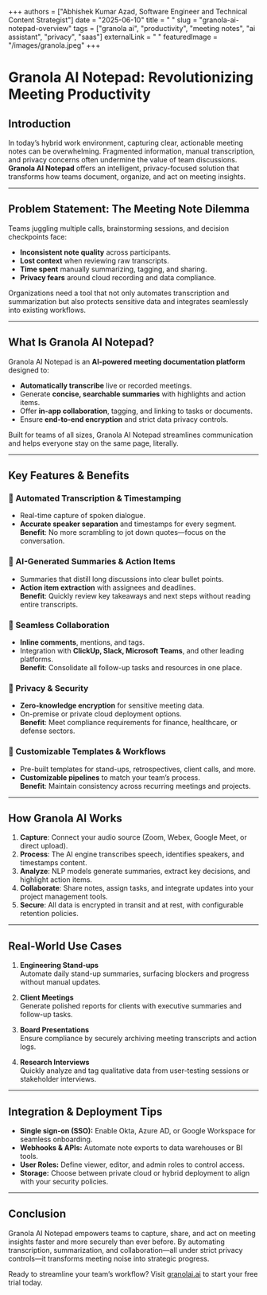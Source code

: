 +++
authors = ["Abhishek Kumar Azad, Software Engineer and Technical Content Strategist"]
date = "2025-06-10"
title = " "
slug = "granola-ai-notepad-overview"
tags = ["granola ai", "productivity", "meeting notes", "ai assistant", "privacy", "saas"]
externalLink = " "
featuredImage = "/images/granola.jpeg"
+++

# Granola AI Notepad: Revolutionizing Meeting Productivity

## Introduction

In today’s hybrid work environment, capturing clear, actionable meeting notes can be overwhelming. Fragmented information, manual transcription, and privacy concerns often undermine the value of team discussions. **Granola AI Notepad** offers an intelligent, privacy-focused solution that transforms how teams document, organize, and act on meeting insights.

---

## Problem Statement: The Meeting Note Dilemma

Teams juggling multiple calls, brainstorming sessions, and decision checkpoints face:

- **Inconsistent note quality** across participants.  
- **Lost context** when reviewing raw transcripts.  
- **Time spent** manually summarizing, tagging, and sharing.  
- **Privacy fears** around cloud recording and data compliance.  

Organizations need a tool that not only automates transcription and summarization but also protects sensitive data and integrates seamlessly into existing workflows.

---

## What Is Granola AI Notepad?

Granola AI Notepad is an **AI-powered meeting documentation platform** designed to:

- **Automatically transcribe** live or recorded meetings.  
- Generate **concise, searchable summaries** with highlights and action items.  
- Offer **in-app collaboration**, tagging, and linking to tasks or documents.  
- Ensure **end-to-end encryption** and strict data privacy controls.  

Built for teams of all sizes, Granola AI Notepad streamlines communication and helps everyone stay on the same page, literally.

---

## Key Features & Benefits

### 🔹 Automated Transcription & Timestamping
- Real-time capture of spoken dialogue.  
- **Accurate speaker separation** and timestamps for every segment.  
**Benefit**: No more scrambling to jot down quotes—focus on the conversation.

### 🔹 AI-Generated Summaries & Action Items
- Summaries that distill long discussions into clear bullet points.  
- **Action item extraction** with assignees and deadlines.  
**Benefit**: Quickly review key takeaways and next steps without reading entire transcripts.

### 🔹 Seamless Collaboration
- **Inline comments**, mentions, and tags.  
- Integration with **ClickUp, Slack, Microsoft Teams**, and other leading platforms.  
**Benefit**: Consolidate all follow-up tasks and resources in one place.

### 🔹 Privacy & Security
- **Zero-knowledge encryption** for sensitive meeting data.  
- On-premise or private cloud deployment options.  
**Benefit**: Meet compliance requirements for finance, healthcare, or defense sectors.

### 🔹 Customizable Templates & Workflows
- Pre-built templates for stand-ups, retrospectives, client calls, and more.  
- **Customizable pipelines** to match your team’s process.  
**Benefit**: Maintain consistency across recurring meetings and projects.

---

## How Granola AI Works

1. **Capture**: Connect your audio source (Zoom, Webex, Google Meet, or direct upload).  
2. **Process**: The AI engine transcribes speech, identifies speakers, and timestamps content.  
3. **Analyze**: NLP models generate summaries, extract key decisions, and highlight action items.  
4. **Collaborate**: Share notes, assign tasks, and integrate updates into your project management tools.  
5. **Secure**: All data is encrypted in transit and at rest, with configurable retention policies.

---

## Real-World Use Cases

1. **Engineering Stand-ups**  
   Automate daily stand-up summaries, surfacing blockers and progress without manual updates.

2. **Client Meetings**  
   Generate polished reports for clients with executive summaries and follow-up tasks.

3. **Board Presentations**  
   Ensure compliance by securely archiving meeting transcripts and action logs.

4. **Research Interviews**  
   Quickly analyze and tag qualitative data from user-testing sessions or stakeholder interviews.

---

## Integration & Deployment Tips

- **Single sign-on (SSO):** Enable Okta, Azure AD, or Google Workspace for seamless onboarding.  
- **Webhooks & APIs:** Automate note exports to data warehouses or BI tools.  
- **User Roles:** Define viewer, editor, and admin roles to control access.  
- **Storage:** Choose between private cloud or hybrid deployment to align with your security policies.

---

## Conclusion

Granola AI Notepad empowers teams to capture, share, and act on meeting insights faster and more securely than ever before. By automating transcription, summarization, and collaboration—all under strict privacy controls—it transforms meeting noise into strategic progress.

Ready to streamline your team’s workflow? Visit [granolai.ai](https://granolai.ai) to start your free trial today.
